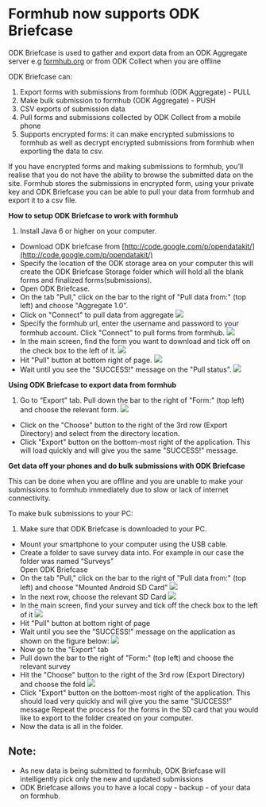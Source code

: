 # Formhub now supports ODK Briefcase

ODK Briefcase is used to gather and export data from an ODK Aggregate server e.g [formhub.org](https://formhub.org) or from ODK Collect when you are offline

ODK Briefcase can: 

1. Export forms with submissions from formhub (ODK Aggregate) - PULL 
1. Make bulk submission to formhub (ODK Aggregate) - PUSH
1. CSV exports of submission data
1. Pull forms and submissions collected by ODK Collect from a mobile phone
1. Supports encrypted forms: it can make encrypted submissions to formhub as well
    as decrypt encrypted submissions from formhub when exporting the data to csv.
    
If you have encrypted forms and making submissions to formhub, you’ll realise 
that you do not have the ability to browse the submitted data on the site.
Formhub stores the submissions in encrypted form, using your private key and 
ODK Briefcase you can be able to pull your data from formhub and export it 
to a csv  file.

**How to setup ODK Briefcase to work with formhub**

1. Install Java 6 or higher on your computer.
*  Download ODK briefcase from [http://code.google.com/p/opendatakit/](http://code.google.com/p/opendatakit/)
*  Specify the location of the ODK storage area on your computer this will 
   create the ODK Briefcase Storage folder which will hold all the blank
   forms and finalized forms(submissions).
*  Open ODK Briefcase.
*  On the tab "Pull," click on the bar to the right of "Pull data from:" 
   (top left) and choose "Aggregate 1.0".
*  Click on "Connect" to pull data from aggregate
![](http://farm4.staticflickr.com/3754/9140785103_e2b7522189_o.png)
* Specify the formhub url, enter the username and password to your formhub account.
   Click "Connect” to pull forms from formhub.
![](http://farm3.staticflickr.com/2805/9140785689_77aefd32cf_o.png)
*  In the main screen, find the form you want to download and tick off on the 
   check box to the left of it.
![](http://farm3.staticflickr.com/2832/9143039988_2c27f93e44_o.png)
*  Hit "Pull" button at bottom right of page.
![](http://farm3.staticflickr.com/2885/9140794389_af9fc64363_o.png)
*  Wait until you see the "SUCCESS!" message on the "Pull status”.
![](http://farm4.staticflickr.com/3753/9143022580_819c802647_o.png)


**Using ODK Briefcase to export data from formhub** 

1. Go to “Export” tab. Pull down the bar to the right of "Form:" (top left) 
   and choose the relevant form. 
![](http://farm8.staticflickr.com/7281/9143049274_dc072d8ccb_o.png)  
* Click on the "Choose" button to the right of the 3rd row (Export Directory) 
   and select from the directory location.   
*  Click "Export" button on the bottom-most right of the application. 
   This will  load  quickly and will give you the same "SUCCESS!" message.
    
**Get data off your phones and do bulk submissions with ODK Briefcase**

This can be done when you are offline and you are unable to make your submissions to formhub immediately due to slow or lack of internet connectivity.

To make bulk submissions to your PC:

1. Make sure that ODK Briefcase is downloaded to your PC.
*  Mount your smartphone to your computer using the USB cable.
*  Create a folder to save survey data into. For example in our case the folder was
   named “Surveys”   
  Open ODK Briefcase
*  On the tab "Pull," click on the bar to the right of "Pull data from:" 
   (top left)  and choose "Mounted Android SD Card"
 ![](http://farm6.staticflickr.com/5516/9143072064_34582d54a0_o.png)
* In the next row, choose the relevant SD Card
![](http://farm4.staticflickr.com/3811/9140828551_bf9b74f1bd_o.png)
* In the main screen, find your survey and tick off the check box to the left of it
![](http://farm8.staticflickr.com/7412/9143058348_909077c651_o.png)
*  Hit "Pull" button at bottom right of page
*  Wait until you see the "SUCCESS!" message on the application as shown on the 
   figure below:
![](http://farm4.staticflickr.com/3769/9143060470_d8dd0efed9_o.png)
*  Now go to the "Export" tab
*  Pull down the bar to the right of "Form:" (top left) and choose the relevant
   survey
*  Hit the "Choose" button to the right of the 3rd row (Export Directory) 
   and choose the fold
![](http://farm4.staticflickr.com/3831/9140835869_9da6503985_o.png)
* Click "Export" button on the bottom-most right of the application. This 
   should load very quickly and will give you the same "SUCCESS!" message
   Repeat the process for the forms in the SD card that you would like to 
   export to the folder created on your computer.  
*  Now the data is all in the folder.

## Note:

  * As new data is being submitted to formhub, ODK Briefcase will intelligently pick only the new and updated submissions
  * ODK Briefcase allows you to have a local copy - backup - of your data on formhub.


    












   
   





    
    


    
















